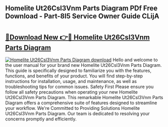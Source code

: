 ## Homelite Ut26Csl3Vnm Parts Diagram PDf Free Download - Part-8l5 Service Owner Guide CLijA

# <h2><a href="http://dfqkaq1.blite.top/?on=Homelite+Ut26Csl3Vnm+Parts+Diagram">🔗Download New 👉🔴 Homelite Ut26Csl3Vnm Parts Diagram</a></h2>

[![Homelite Ut26Csl3Vnm Parts Diagram download](https://i.imgur.com/lujVjoI.png)](http://dfqkaq1.blite.top/?on=Homelite+Ut26Csl3Vnm+Parts+Diagram)
Hello and welcome to the user manual for your brand new Homelite Ut26Csl3Vnm Parts Diagram. This guide is specifically designed to familiarize you with the features, functions, and benefits of your product. You will find step-by-step instructions for installation, usage, and maintenance, as well as troubleshooting tips for common issues. Safety First Please ensure you follow all safety precautions when operating your new Homelite Ut26Csl3Vnm Parts Diagram. This remarkable Homelite Ut26Csl3Vnm Parts Diagram offers a comprehensive suite of features designed to streamline your workflow. We're Committed to Providing Solutions Homelite Ut26Csl3Vnm Parts Diagram. Our team is dedicated to resolving your concerns promptly and efficiently.

